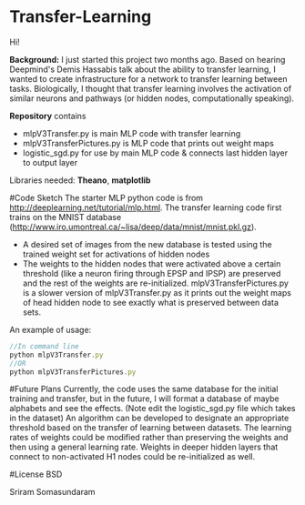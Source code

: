 # Transfer-Learning

Hi!

**Background:** I just started this project two months ago. Based on hearing Deepmind's Demis Hassabis talk about the ability to transfer learning, I wanted to create infrastructure for a network to transfer learning between tasks. Biologically, I thought that transfer learning involves the activation of similar neurons and pathways (or hidden nodes, computationally speaking).

**Repository** contains
- mlpV3Transfer.py is main MLP code with transfer learning
- mlpV3TransferPictures.py is MLP code that prints out weight maps
- logistic_sgd.py for use by main MLP code & connects last hidden layer to output layer

Libraries needed: **Theano**, **matplotlib**

#Code Sketch
The starter MLP python code is from http://deeplearning.net/tutorial/mlp.html.
The transfer learning code first trains on the MNIST database (http://www.iro.umontreal.ca/~lisa/deep/data/mnist/mnist.pkl.gz).
- A desired set of images from the new database is tested using the trained weight set for activations of hidden nodes
- The weights to the hidden nodes that were activated above a certain threshold (like a neuron firing through EPSP and IPSP) are preserved and the rest of the weights are re-initialized.
mlpV3TransferPictures.py is a slower version of mlpV3Transfer.py as it prints out the weight maps of head hidden node to see exactly what is preserved between data sets.


An example of usage:

```javascript
//In command line
python mlpV3Transfer.py
//OR
python mlpV3TransferPictures.py
```

#Future Plans
Currently, the code uses the same database for the initial training and transfer, but in the future, I will format a database of maybe alphabets and see the effects. (Note edit the logistic_sgd.py file which takes in the dataset)
An algorithm can be developed to designate an appropriate threshold based on the transfer of learning between datasets. The learning rates of weights could be modified rather than preserving the weights and then using a general learning rate. Weights in deeper hidden layers that connect to non-activated H1 nodes could be re-initialized as well.

#License
BSD

Sriram Somasundaram
